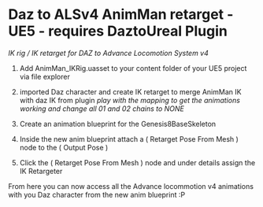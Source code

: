 # Daz to ALSv4 AnimMan retarget -  UE5  - requires DaztoUreal Plugin

 *IK rig / IK retarget for DAZ to Advance Locomotion System v4*

1. Add AnimMan_IKRig.uasset to your content folder of your UE5 project via file explorer
 
2. imported Daz character and create IK retarget to merge AnimMan IK with daz IK from plugin *play with the mapping to get the animations working and change all 01 and 02 chains to NONE*

3. Create an animation blueprint for the Genesis8BaseSkeleton

4. Inside the new anim blueprint attach a ( Retarget Pose From Mesh ) node to the (  Output Pose )

5. Click the ( Retarget Pose From Mesh ) node and under details assign the IK Retargeter

From here you can now access all the Advance locommotion v4 animations with you Daz character from the new anim blueprint :P
